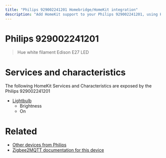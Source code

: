 ```yaml
---
title: "Philips 929002241201 Homebridge/HomeKit integration"
description: "Add HomeKit support to your Philips 929002241201, using Homebridge, Zigbee2MQTT and homebridge-z2m."
---
```

<!---
This file has been GENERATED using src/docgen/docgen.ts
DO NOT EDIT THIS FILE MANUALLY!
-->
# Philips 929002241201
> Hue white filament Edison E27 LED


# Services and characteristics
The following HomeKit Services and Characteristics are exposed by
the Philips 929002241201

* [Lightbulb](../../light.md)
  * Brightness
  * On


# Related
* [Other devices from Philips](../index.md#philips)
* [Zigbee2MQTT documentation for this device](https://www.zigbee2mqtt.io/devices/929002241201.html)